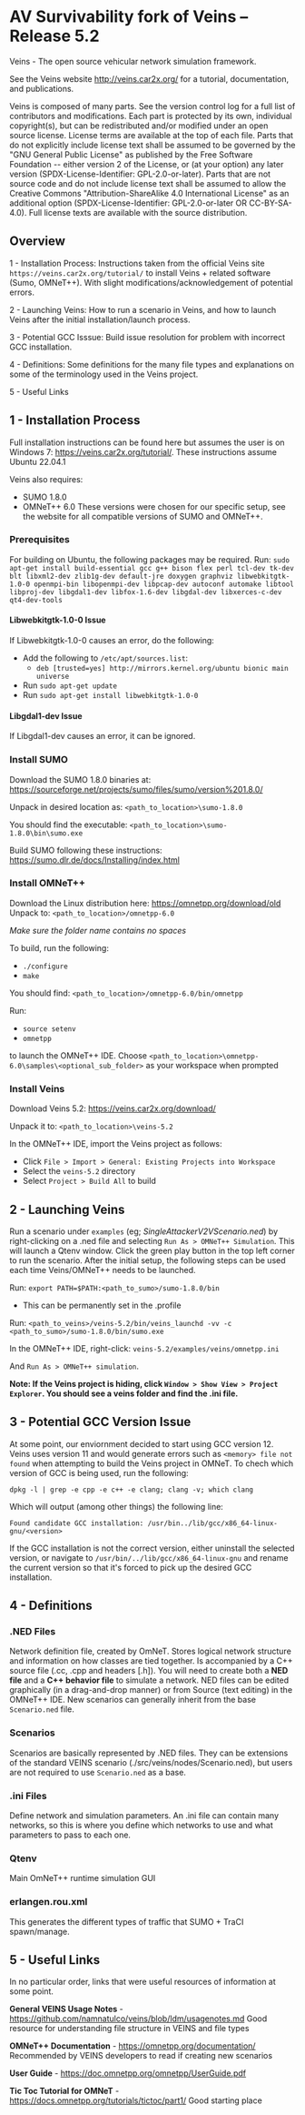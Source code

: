 # AV Survivability fork of Veins – Release 5.2 
Veins - The open source vehicular network simulation framework.

See the Veins website <http://veins.car2x.org/> for a tutorial, documentation,
and publications.

Veins is composed of many parts. See the version control log for a full list of
contributors and modifications. Each part is protected by its own, individual
copyright(s), but can be redistributed and/or modified under an open source
license. License terms are available at the top of each file. Parts that do not
explicitly include license text shall be assumed to be governed by the "GNU
General Public License" as published by the Free Software Foundation -- either
version 2 of the License, or (at your option) any later version
(SPDX-License-Identifier: GPL-2.0-or-later). Parts that are not source code and
do not include license text shall be assumed to allow the Creative Commons
"Attribution-ShareAlike 4.0 International License" as an additional option
(SPDX-License-Identifier: GPL-2.0-or-later OR CC-BY-SA-4.0). Full license texts
are available with the source distribution.
 
 
 ## Overview
 1 - Installation Process: Instructions taken from the official Veins site `https://veins.car2x.org/tutorial/` to install Veins + related software (Sumo, OMNeT++). With slight modifications/acknowledgement of potential errors. 
 
 2 - Launching Veins: How to run a scenario in Veins, and how to launch Veins after the initial installation/launch process.
 
 3 - Potential GCC Isssue: Build issue resolution for problem with incorrect GCC installation.
 
 4 - Definitions: Some definitions for the many file types and explanations on some of the terminology used in the Veins project. 
 
 5 - Useful Links
 
## 1 - Installation Process 
Full installation instructions can be found here but assumes the user is on Windows 7: https://veins.car2x.org/tutorial/. These instructions assume Ubuntu 22.04.1

Veins also requires:
-	SUMO 1.8.0
-	OMNeT++ 6.0 
These versions were chosen for our specific setup, see the website for all compatible versions of SUMO and OMNeT++. 

### Prerequisites
For building on Ubuntu, the following packages may be required.
Run: 
`sudo apt-get install build-essential gcc g++ bison flex perl tcl-dev tk-dev blt libxml2-dev zlib1g-dev default-jre doxygen graphviz libwebkitgtk-1.0-0 openmpi-bin libopenmpi-dev libpcap-dev autoconf automake libtool libproj-dev libgdal1-dev libfox-1.6-dev libgdal-dev libxerces-c-dev qt4-dev-tools`


#### Libwebkitgtk-1.0-0 Issue
If Libwebkitgtk-1.0-0 causes an error, do the following: 
- Add the following to `/etc/apt/sources.list`: 
  - `deb [trusted=yes] http://mirrors.kernel.org/ubuntu bionic main universe`
- Run `sudo apt-get update`
- Run `sudo apt-get install libwebkitgtk-1.0-0` 

#### Libgdal1-dev Issue
If Libgdal1-dev causes an error, it can be ignored. 

### Install SUMO
Download the SUMO 1.8.0 binaries at: https://sourceforge.net/projects/sumo/files/sumo/version%201.8.0/

Unpack in desired location as: `<path_to_location>\sumo-1.8.0`

You should find the executable: `<path_to_location>\sumo-1.8.0\bin\sumo.exe`

Build SUMO following these instructions: https://sumo.dlr.de/docs/Installing/index.html

### Install OMNeT++
Download the Linux distribution here: https://omnetpp.org/download/old
Unpack to: `<path_to_location>/omnetpp-6.0`

*Make sure the folder name contains no spaces* 

To build, run the following: 
-	`./configure`
-	`make`

You should find: `<path_to_location>/omnetpp-6.0/bin/omnetpp`

Run: 
-	`source setenv `
-	`omnetpp`

to launch the OMNeT++ IDE. Choose `<path_to_location>\omnetpp-6.0\samples\<optional_sub_folder>` as your workspace when prompted 

### Install Veins
Download Veins 5.2: https://veins.car2x.org/download/

Unpack it to: `<path_to_location>\veins-5.2`

In the OMNeT++ IDE, import the Veins project as follows:
-	Click `File > Import > General: Existing Projects into Workspace`
-	Select the `veins-5.2` directory 
-	Select `Project > Build All` to build

## 2 - Launching Veins

Run a scenario under `examples` (eg; *SingleAttackerV2VScenario.ned*) by right-clicking on a .ned file and selecting `Run As > OMNeT++ Simulation`. This will launch a Qtenv window. Click the green play button in the top left corner to run the scenario. After the initial setup, the following steps can be used each time Veins/OMNeT++ needs to be launched. 

Run: `export PATH=$PATH:<path_to_sumo>/sumo-1.8.0/bin`
-	This can be permanently set in the .profile 

Run: `<path_to_veins>/veins-5.2/bin/veins_launchd -vv -c <path_to_sumo>/sumo-1.8.0/bin/sumo.exe`

In the OMNeT++ IDE, right-click: `veins-5.2/examples/veins/omnetpp.ini`

And `Run As > OMNeT++ simulation`. 

**Note: If the Veins project is hiding, click `Window > Show View > Project Explorer`. You should see a veins folder and find the .ini file.** 

## 3 - Potential GCC Version Issue
At some point, our enviornment decided to start using GCC version 12. Veins uses version 11 and would generate errors such as `<memory> file not found` when attempting to build the Veins project in OMNeT. To chech which version of GCC is being used, run the following: 

`dpkg -l | grep -e cpp -e c++ -e clang; clang -v; which clang`

Which will output (among other things) the following line:

`Found candidate GCC installation: /usr/bin../lib/gcc/x86_64-linux-gnu/<version>`

If the GCC installation is not the correct version, either uninstall the selected version, or navigate to `/usr/bin/../lib/gcc/x86_64-linux-gnu` and rename the current version so that it's forced to pick up the desired GCC installation. 

## 4 - Definitions

### .NED Files
Network definition file, created by OmNeT. Stores logical network structure and information on how classes are tied together. Is accompanied by a C++ source file (.cc, .cpp and headers [.h]). You will need to create both a **NED file** and a **C++ behavior file** to simulate a network. NED files can be edited graphically (in a drag-and-drop manner) or from Source (text editing) in the OMNeT++ IDE. 
New scenarios can generally inherit from the base `Scenario.ned` file. 

### Scenarios
Scenarios are basically represented by .NED files. They can be extensions of the standard VEINS scenario (./src/veins/nodes/Scenario.ned), but users are not required to use `Scenario.ned` as a base. 

### .ini Files
Define network and simulation parameters. An .ini file can contain many networks, so this is where you define which networks to use and what parameters to pass to each one.

### Qtenv
Main OmNeT++ runtime simulation GUI

### erlangen.rou.xml
This generates the different types of traffic that SUMO + TraCI spawn/manage.


## 5 - Useful Links
In no particular order, links that were useful resources of information at some point.

**General VEINS Usage Notes** - https://github.com/namnatulco/veins/blob/ldm/usagenotes.md
Good resource for understanding file structure in VEINS and file types 

**OMNeT++ Documentation** - https://omnetpp.org/documentation/
Recommended by VEINS developers to read if creating new scenarios

**User Guide** - https://doc.omnetpp.org/omnetpp/UserGuide.pdf

**Tic Toc Tutorial for OMNeT** - https://docs.omnetpp.org/tutorials/tictoc/part1/
Good starting place



